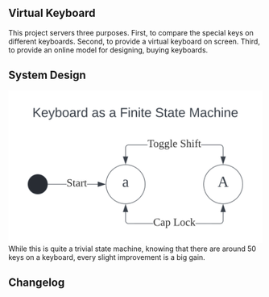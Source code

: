 ## Virtual Keyboard

This project servers three purposes. First, to compare the special keys on different keyboards. Second, to provide a virtual keyboard on screen. Third, to provide an online model for designing, buying keyboards.
<!-- The virtual keyboards are almost 1:1 true scale. -->

## System Design

<img src="./README.md.d/keyboard_fsm.svg" alt="Keyboard as a Finite State Machine">
While this is quite a trivial state machine, knowing that there are around 50 keys on a keyboard, every slight improvement is a big gain.




## Changelog